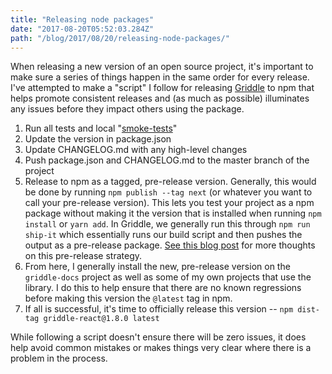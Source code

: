 ```yaml
---
title: "Releasing node packages"
date: "2017-08-20T05:52:03.284Z"
path: "/blog/2017/08/20/releasing-node-packages/"
---
```


When releasing a new version of an open source project, it's important to make sure a series of things happen in the same order for every release. I've attempted to make a "script" I follow for releasing [Griddle](http://griddlegriddle.github.io/Griddle) to npm that helps promote consistent releases and (as much as possible) illuminates any issues before they impact others using the package.

1. Run all tests and local "[smoke-tests](http://softwaretestingfundamentals.com/smoke-testing/)"
1. Update the version in package.json
1. Update CHANGELOG.md with any high-level changes
1. Push package.json and CHANGELOG.md to the master branch of the project
1. Release to npm as a tagged, pre-release version. Generally, this would be done by running `npm publish --tag next` (or whatever you want to call your pre-release version). This lets you test your project as a npm package without making it the version that is installed when running `npm install` or `yarn add`. In Griddle, we generally run this through `npm run ship-it` which essentially runs our build script and then pushes the output as a pre-release package. [See this blog post](https://blog.greenkeeper.io/one-simple-trick-for-javascript-package-maintainers-to-avoid-breaking-their-user-s-software-and-to-6edf06dc5617) for more thoughts on this pre-release strategy.
1. From here, I generally install the new, pre-release version on the `griddle-docs` project as well as some of my own projects that use the library. I do this to help ensure that there are no known regressions before making this version the `@latest` tag in npm.
1. If all is successful, it's time to officially release this version -- `npm dist-tag griddle-react@1.8.0 latest`

While following a script doesn't ensure there will be zero issues, it does help avoid common mistakes or makes things very clear where there is a problem in the process.
